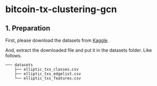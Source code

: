 # bitcoin-tx-clustering-gcn

## 1. Preparation

First, please download the datasets from [Kaggle](https://www.kaggle.com/ellipticco/elliptic-data-set).

And, extract the downloaded file and put it in the datasets folder. Like follows.

```shell
─── datasets
    ├── elliptic_txs_classes.csv
    ├── elliptic_txs_edgelist.csv
    └── elliptic_txs_features.csv
```

